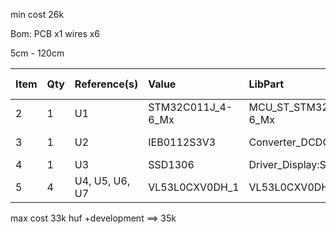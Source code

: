 min cost 26k



Bom: 
PCB x1
wires x6

5cm - 120cm

| Item | Qty | Reference(s)   | Value             | LibPart                          | Footprint                                                  | Datasheet                                                                                                                                                                     | DNP | Manufacturer_Name     | Manufacturer_Part_Number                                                                                                                                                                      | Mouser Part Number              | Mouser Price/Stock                                                                                                                            |
|:-----|:----|:---------------|:------------------|:---------------------------------|:-----------------------------------------------------------|:------------------------------------------------------------------------------------------------------------------------------------------------------------------------------|:----|:----------------------|:----------------------------------------------------------------------------------------------------------------------------------------------------------------------------------------------|:--------------------------------|:----------------------------------------------------------------------------------------------------------------------------------------------|
|    2 |   1 | U1             | STM32C011J_4-6_Mx | MCU_ST_STM32C0:STM32C011J_4-6_Mx | Package_SO:SOIC-8_3.9x4.9mm_P1.27mm                        | https://www.st.com/resource/en/datasheet/stm32c011j4.pdf                                                                                                                      |     | STMicroelectronics    | STM32C011J4M6                                                                                                                                                                                 | <div>511-STM32C011J4M6</div>    | https://hu.mouser.com/ProductDetail/STMicroelectronics/STM32C011J4M6?qs=sGAEpiMZZMuI9neUTtPr757IDD%2FwidVO9Y8NJtJxmQ7%252BtRyaW90qJw%3D%3D    |
|    3 |   1 | U2             | IEB0112S3V3       | Converter_DCDC:IEB0112S3V3       | Converter_DCDC:IEB01                                       | https://www.xppower.com/portals/0/pdfs/SF_IEB01.pdf                                                                                                                           |     | XP Power              | <div><span style="background-color: var(--background-primary); color: var(--text-normal); font-family: var(--font-interface); font-size: var(--font-ui-medium);">IEB0112S3V3</span><br></div> | <div>209-IEB0112S3V3</div>      | https://hu.mouser.com/ProductDetail/XP-Power/IEB0112S3V3?qs=sGAEpiMZZMsc0tfZmXiUnTr9pnMRotOJqjMmZrL08fIl3uK7TS%252BwtA%3D%3D                  |
|    4 |   1 | U3             | SSD1306           | Driver_Display:SSD1306           | Connector_PinSocket_1.00mm:PinSocket_1x04_P1.00mm_Vertical |                                                                                                                                                                               |     | Grove                 |                                                                                                                                                                                               |                                 | https://www.seeedstudio.com/Grove-OLED-Display-0-66-SSD1306-v1-0-p-5096.html                                                                  |
|    5 |   4 | U4, U5, U6, U7 | VL53L0CXV0DH_1    | VL53L0CXV0DH_1:VL53L0CXV0DH_1    | KiCad:LGA12_1                                              | http://www.st.com/content/ccc/resource/technical/document/datasheet/group3/b2/1e/33/77/c6/92/47/6b/DM00279086/files/DM00279086.pdf/jcr:content/translations/en.DM00279086.pdf |     | STMicroelectronics    | VL53L0CXV0DH/1                                                                                                                                                                                |              511-VL53L0CXV0DH/1 | https://www.mouser.co.uk/ProductDetail/STMicroelectronics/VL53L0CXV0DH-1?qs=dTJS0cRn7ojtsK3C9%252BTaSw%3D%3D                                  |  
max cost 33k huf
+development
==> 35k